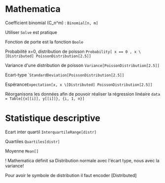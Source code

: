 # Mathematica 

Coefficient binomial (C_n^m) : `Binomial[n, m]` 

Utiliser `Solve` est pratique

Fonction de porte est la fonction `Boole`

Probabilité x=0, distribution de poisson  `Probability[ x == 0 , x \[Distributed] PoissonDistribution[2.5]]`

Variance d'une distribution de poisson `Variance[PoissonDistribution[2.5]]`

Ecart-type ´`StandardDeviation[PoissonDistribution[2.5]]`

Espérance`Expectation[x, x \[Distributed] PoissonDistribution[2.5]]`

Réorganisons les données afin de pouvoir réaliser la régression linéaire `data = Table[{x[[i]], y[[i]]}, {i, 1, n}]`

# Statistique descriptive

Ecart inter quartil `InterquartileRange[distr]`

Quartiles `Quartiles[distr]`

Moyenne `Mean[]`


! Mathematica définit sa Distribution normale avec l'écart type, nous avec la variance! 

Pour avoir le symbole de distribution il faut encoder \[Distributed]

